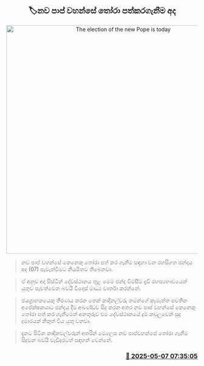 <p align='center'><b><h2 align='center' title='The election of the new Pope is today'>🏷නව පාප් වහන්සේ තෝරා පත්කරගැනීම අද</h2></b></p>
<p align='center'><img src='https://helakuru.sgp1.cdn.digitaloceanspaces.com/esana/images/lib/new-pope-2025.jpg' width='600' alt='The election of the new Pope is today'></p>

> නව පාප් වහන්සේ කෙනෙකු තෝරා පත් කර ගැනීම සඳහා වන රහසිගත ඡන්දය අද (07) පැවැත්වීමට නියමිතව තිබෙනවා.

> ඒ අනුව අද සිස්ටීන් දේවස්ථානය තුළ මෙම ඡන්ද විමසීම දැඩි රහස්‍යභාවයෙන් යුතුව පැවත්වෙන බවයි විදෙස් මාධ්‍ය වාර්තා කරන්නේ.

> ජයග්‍රාහකයෙකු තීරණය කරන තෙක් කාදිනල්වරු තමන්ගේ කැමැත්ත පවතින අපේක්ෂකයාට ඡන්දය දීම අඛණ්ඩව සිදු කරන අතර නව පාප් වහන්සේ කෙනෙකු තෝරා පත් කර ගැනීමෙන් අනතුරුව එම දේවස්ථානයේ දුම් කවුලුවෙන් සුදු දුමාරයක් නිකුත් විය යුතු වනවා.

> දැනට සිටින කාදිනවල්වරුන් අතරින් මෙලෙස නව පාප්වහන්සේ තෝරා ගැනීම සිදුවන බවයි වැඩිදුරටත් සඳහන් වෙන්නේ.



<h3 align='right'><a href='https://www.helakuru.lk/esana/p/109883/'>📅 2025-05-07 07:35:05</a></h3>
